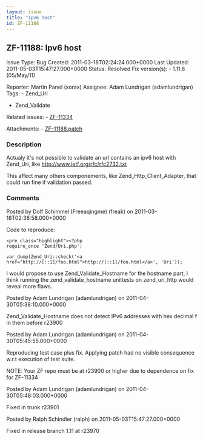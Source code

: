 ```yaml
---
layout: issue
title: "Ipv6 host"
id: ZF-11188
---
```


ZF-11188: Ipv6 host
-------------------

 Issue Type: Bug Created: 2011-03-18T02:24:24.000+0000 Last Updated: 2011-05-03T15:47:27.000+0000 Status: Resolved Fix version(s): - 1.11.6 (05/May/11)
 
 Reporter:  Martin Panel (xorax)  Assignee:  Adam Lundrigan (adamlundrigan)  Tags: - Zend\_Uri
- Zend\_Validate
 
 Related issues: - [ZF-11334](/issues/browse/ZF-11334)
 
 Attachments: - [ZF-11188.patch](/issues/secure/attachment/13937/ZF-11188.patch)
 
### Description

Actualy it's not possible to validate an url contains an ipv6 host with Zend\_Uri, like <http://www.ietf.org/rfc/rfc2732.txt>

This affect many others componements, like Zend\_Http\_Client\_Adapter, that could run fine if validation passed.

 

 

### Comments

Posted by Dolf Schimmel (Freeaqingme) (freak) on 2011-03-18T02:38:58.000+0000

Code to reproduce:

 
    <pre class="highlight"><?php
    require_once 'Zend/Uri.php';
    
    var_dump(Zend_Uri::check('<a href="http://[::1]/foo.html">http://[::1]/foo.html</a>', 'Uri'));

I would propose to use Zend\_Validate\_Hostname for the hostname part, I think running the zend\_validate\_hostname unittests on zend\_uri\_http would reveal more flaws.

 

 

Posted by Adam Lundrigan (adamlundrigan) on 2011-04-30T05:38:10.000+0000

Zend\_Validate\_Hostname does not detect IPv6 addresses with hex decimal f in them before r23900

 

 

Posted by Adam Lundrigan (adamlundrigan) on 2011-04-30T05:45:55.000+0000

Reproducing test case plus fix. Applying patch had no visible consequence w.r.t execution of test suite.

NOTE: Your ZF repo must be at r23900 or higher due to dependence on fix for ZF-11334

 

 

Posted by Adam Lundrigan (adamlundrigan) on 2011-04-30T05:48:03.000+0000

Fixed in trunk r23901

 

 

Posted by Ralph Schindler (ralph) on 2011-05-03T15:47:27.000+0000

Fixed in release branch 1.11 at r23970

 

 
